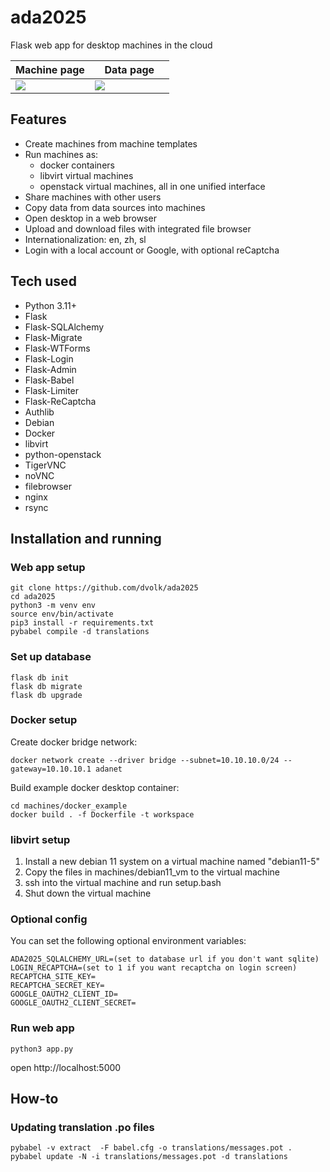 # ada2025

Flask web app for desktop machines in the cloud

<table>
<thead>
<th width=50%>Machine page</th>
<th width=50%>Data page</th>
</thead>
<tr>
<td>
<img src="https://i.postimg.cc/v88QT879/localhost-5000-machines-18.png">
</td>
<td>
<img src="https://i.postimg.cc/38F830GY/localhost-5000-data-3.png">
</td>
</tr>
</table>

## Features

- Create machines from machine templates
- Run machines as:
  - docker containers
  - libvirt virtual machines
  - openstack virtual machines, all in one unified interface
- Share machines with other users
- Copy data from data sources into machines
- Open desktop in a web browser
- Upload and download files with integrated file browser
- Internationalization: en, zh, sl
- Login with a local account or Google, with optional reCaptcha

## Tech used

- Python 3.11+
- Flask
- Flask-SQLAlchemy
- Flask-Migrate
- Flask-WTForms
- Flask-Login
- Flask-Admin
- Flask-Babel
- Flask-Limiter
- Flask-ReCaptcha
- Authlib
- Debian
- Docker
- libvirt
- python-openstack
- TigerVNC
- noVNC
- filebrowser
- nginx
- rsync

## Installation and running

### Web app setup

```
git clone https://github.com/dvolk/ada2025
cd ada2025
python3 -m venv env
source env/bin/activate
pip3 install -r requirements.txt
pybabel compile -d translations
```

### Set up database

```
flask db init
flask db migrate
flask db upgrade
```

### Docker setup

Create docker bridge network:

```
docker network create --driver bridge --subnet=10.10.10.0/24 --gateway=10.10.10.1 adanet
```

Build example docker desktop container:

```
cd machines/docker_example
docker build . -f Dockerfile -t workspace
```

### libvirt setup

1. Install a new debian 11 system on a virtual machine named "debian11-5"
2. Copy the files in machines/debian11_vm to the virtual machine
3. ssh into the virtual machine and run setup.bash
4. Shut down the virtual machine

### Optional config

You can set the following optional environment variables:

```
ADA2025_SQLALCHEMY_URL=(set to database url if you don't want sqlite)
LOGIN_RECAPTCHA=(set to 1 if you want recaptcha on login screen)
RECAPTCHA_SITE_KEY=
RECAPTCHA_SECRET_KEY=
GOOGLE_OAUTH2_CLIENT_ID=
GOOGLE_OAUTH2_CLIENT_SECRET=
```

### Run web app

```
python3 app.py
```

open http://localhost:5000

## How-to

### Updating translation .po files

```
pybabel -v extract  -F babel.cfg -o translations/messages.pot .
pybabel update -N -i translations/messages.pot -d translations
```
